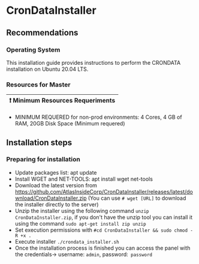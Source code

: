 # CronDataInstaller

## Recommendations

### Operating System
This installation guide provides instructions to perform the CRONDATA installation on Ubuntu 20.04 LTS.
### Resources for Master
| :exclamation:  Minimum Resources Requeriments
|-----------------------------------------|
- MINIMUM REQUERED for non-prod environments: 4 Cores, 4 GB of RAM, 20GB Disk Space (Minimum requered)

## Installation steps
### Preparing for installation
- Update packages list: apt update
- Install WGET and NET-TOOLS: apt install wget net-tools
- Download the latest version from https://github.com/AtlasInsideCorp/CronDataInstaller/releases/latest/download/CronDataInstaller.zip (You can use `# wget [URL]` to download the installer directly to the server)
- Unzip the installer using the following command `unzip CronDataInstaller.zip`, if you don't have the unzip tool you can install it using the command `sudo apt-get install zip unzip`
- Set execution permissions with `#cd CronDataInstaller && sudo chmod -R +x .`
- Execute installer `./crondata_installer.sh`
- Once the installation process is finished you can access the panel with the credentials-> username: `admin`, password:` password`
  
